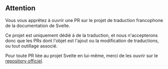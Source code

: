 ## Attention

Vous vous apprêtez à ouvrir une PR sur le projet de traduction francophone de la documentation de Svelte.

Ce projet est uniquement dédié à de la traduction, et nous n'accepterons donc que les PRs dont l'objet est l'ajout ou la modification de traductions, ou tout outillage associé.

Pour toute PR liée au projet Svelte en lui-même, merci de les ouvrir sur le [repository officiel](https://github.com/sveltejs/svelte/pulls).
